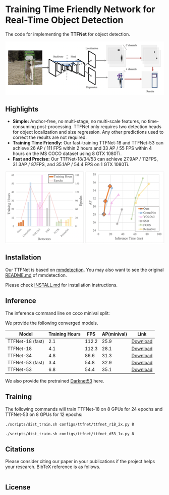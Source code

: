 # Training Time Friendly Network for Real-Time Object Detection 

The code for implementing the **TTFNet** for object detection.

![image-20190807160835333](imgs/structure.png)

## Highlights
- **Simple:** Anchor-free, no multi-stage, no multi-scale features, no time-consuming post-processing. TTFNet only requires two detection heads for object localization and size regression. Any other predictions used to correct the results are not required.
- **Training Time Friendly:**  Our fast-training TTFNet-18 and TTFNet-53 can achieve 26 AP / 111 FPS within 2 hours and 33 AP / 55 FPS within 4 hours on the MS COCO dataset using 8 GTX 1080Ti.
- **Fast and Precise:** Our TTFNet-18/34/53 can achieve 27.9AP / 112FPS, 31.3AP / 87FPS, and 35.1AP / 54.4 FPS on 1 GTX 1080Ti.

![image-20190807153122553](imgs/results.png)

## Installation
Our TTFNet is based on [mmdetection](https://github.com/open-mmlab/mmdetection). You may also want to see the original [README.md](MMDETECTION_README.md) of mmdetection. 

Please check [INSTALL.md](INSTALL.md) for installation instructions.

## Inference
The inference command line on coco minival split:



We provide the following converged models.

| Model            | Training Hours | FPS   | AP(minival) | Link                                                         |
| ---------------- | -------------- | ----- | ----------- | ------------------------------------------------------------ |
| TTFNet-18 (fast) | 2.1            | 112.2 | 25.9        | [Download](https://zjueducn-my.sharepoint.com/:u:/g/personal/11921047_zju_edu_cn/EaCB-TKnqURNoyl_P-uxClABsSz35Nmu-L1T3SObBnHYMw?e=HxGXPE) |
| TTFNet-18        | 4.1            | 112.3 | 28.1        | [Download](https://zjueducn-my.sharepoint.com/:u:/g/personal/11921047_zju_edu_cn/Ef2CVhUYfOJDjzrlQfZGWxwBvUqnXu3mJ0pweiSEuPNYag?e=iJwPPv) |
| TTFNet-34        | 4.8            | 86.6  | 31.3        | [Download](https://zjueducn-my.sharepoint.com/:u:/g/personal/11921047_zju_edu_cn/Eb0Ab71mpsFBvBP2_GsJ4tUBRGM8NvAym9qZxPqJGtyWSA?e=6Y7BU7) |
| TTFNet-53 (fast) | 3.4            | 54.8  | 32.9        | [Download](https://zjueducn-my.sharepoint.com/:u:/g/personal/11921047_zju_edu_cn/EZVE_d6oR_VGrDD4IZS2ppIB0lm2V8UaBkgFUjuEM7oRZA?e=XVLRwx) |
| TTFNet-53        | 6.8            | 54.4  | 35.1        | [Download](https://zjueducn-my.sharepoint.com/:u:/g/personal/11921047_zju_edu_cn/Ed1Qxlom3FpGmNZI9dnHau8BtXF0rPeHSYGn6HkoXOEB3A?e=NfPjrZ) |

We also provide the pretrained [Darknet53](https://zjueducn-my.sharepoint.com/:u:/g/personal/11921047_zju_edu_cn/EaXXohf5LgBNji6bkxrARN4BZ9N4sEedaINPeqexu5l2jA?e=nJhe8L) here.

## Training

The following commands will train TTFNet-18 on 8 GPUs for 24 epochs and TTFNet-53 on 8 GPUs for 12 epochs:

```
./scripts/dist_train.sh configs/ttfnet/ttfnet_r18_2x.py 8
```

```
./scripts/dist_train.sh configs/ttfnet/ttfnet_d53_1x.py 8
```



## Citations
Please consider citing our paper in your publications if the project helps your research. BibTeX reference is as follows.
```

```

## License

